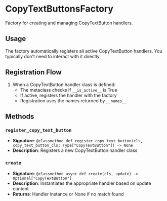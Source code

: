 # CopyTextButtonsFactory

Factory for creating and managing CopyTextButton handlers.

## Usage

The factory automatically registers all active CopyTextButton handlers. 
You typically don't need to interact with it directly.

## Registration Flow

1. When a CopyTextButton handler class is defined:
   - The metaclass checks if `__is_active__` is True
   - If active, registers the handler with the factory
   - Registration uses the names returned by `__names__`

## Methods

### `register_copy_text_button`
- **Signature**: `@classmethod def register_copy_text_button(cls, copy_text_button_cls: Type["CopyTextButton"]) -> None`
- **Description**: Registers a new CopyTextButton handler class

### `create`
- **Signature**: `@classmethod async def create(cls, update) -> Optional["CopyTextButton"]`
- **Description**: Instantiates the appropriate handler based on update content
- **Returns**: Handler instance or None if no match found
